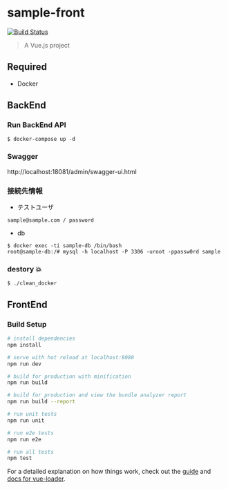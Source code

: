 # sample-front

[![Build Status](https://travis-ci.org/Thirosue/sample-vuejs-front.svg?branch=master)](https://travis-ci.org/Thirosue/sample-vuejs-front)

> A Vue.js project

## Required

* Docker

## BackEnd

### Run BackEnd API

```
$ docker-compose up -d
```

### Swagger

http://localhost:18081/admin/swagger-ui.html

### 接続先情報

* テストユーザ

```
sample@sample.com / password
```

* db

```
$ docker exec -ti sample-db /bin/bash
root@sample-db:/# mysql -h localhost -P 3306 -uroot -ppassw0rd sample
```

### destory :boom:

```
$ ./clean_docker
```

## FrontEnd

### Build Setup

``` bash
# install dependencies
npm install

# serve with hot reload at localhost:8080
npm run dev

# build for production with minification
npm run build

# build for production and view the bundle analyzer report
npm run build --report

# run unit tests
npm run unit

# run e2e tests
npm run e2e

# run all tests
npm test
```

For a detailed explanation on how things work, check out the [guide](http://vuejs-templates.github.io/webpack/) and [docs for vue-loader](http://vuejs.github.io/vue-loader).
